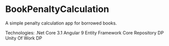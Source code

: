 # BookPenaltyCalculation
A simple penalty calculation app for borrowed books.

Technologies:
.Net Core 3.1
Angular 9
Entity Framework Core
Repository DP
Unity Of Work DP

